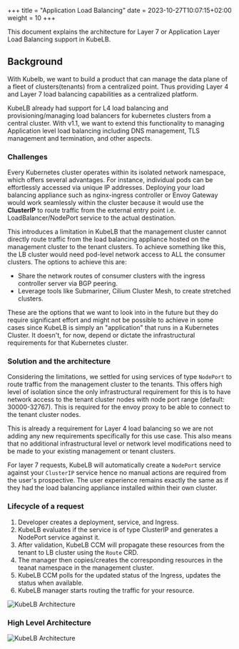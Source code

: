 +++
title = "Application Load Balancing"
date = 2023-10-27T10:07:15+02:00
weight = 10
+++

This document explains the architecture for Layer 7 or Application Layer Load Balancing support in KubeLB.

## Background

With Kubelb, we want to build a product that can manage the data plane of a fleet of clusters(tenants) from a centralized point. Thus providing Layer 4 and Layer 7 load balancing capabilities as a centralized platform.

KubeLB already had support for L4 load balancing and provisioning/managing load balancers for kubernetes clusters from a central cluster. With v1.1, we want to extend this functionality to managing Application level load balancing including DNS management, TLS management and termination, and other aspects.

### Challenges

Every Kubernetes cluster operates within its isolated network namespace, which offers several advantages. For instance, individual pods can be effortlessly accessed via unique IP addresses. Deploying your load balancing appliance such as nginx-ingress controller or Envoy Gateway would work seamlessly within the cluster because it would use the **ClusterIP** to route traffic from the external entry point i.e. LoadBalancer/NodePort service to the actual destination.

This introduces a limitation in KubeLB that the management cluster cannot directly route traffic from the load balancing appliance hosted on the management cluster to the tenant clusters. To achieve something like this, the LB cluster would need pod-level network access to ALL the consumer clusters. The options to achieve this are:

- Share the network routes of consumer clusters with the ingress controller server via BGP peering.
- Leverage tools like Submariner, Cilium Cluster Mesh, to create stretched clusters.

These are the options that we want to look into in the future but they do require significant effort and might not be possible to achieve in some cases since KubeLB is simply an "application" that runs in a Kubernetes Cluster. It doesn't, for now, depend or dictate the infrastructural requirements for that Kubernetes cluster.

### Solution and the architecture

Considering the limitations, we settled for using services of type `NodePort` to route traffic from the management cluster to the tenants. This offers high level of isolation since the only infrastructural requirement for this is to have network access to the tenant cluster nodes with node port range (default: 30000-32767). This is required for the envoy proxy to be able to connect to the tenant cluster nodes.

This is already a requirement for Layer 4 load balancing so we are not adding any new requirements specifically for this use case. This also means that no additional infrastructural level or network level modifications need to be made to your existing management or tenant clusters.

For layer 7 requests, KubeLB will automatically create a `NodePort` service against your `ClusterIP` service hence no manual actions are required from the user's prospective. The user experience remains exactly the same as if they had the load balancing appliance installed within their own cluster.

### Lifecycle of a request

1. Developer creates a deployment, service, and Ingress.
2. KubeLB evaluates if the service is of type ClusterIP and generates a NodePort service against it.
3. After validation, KubeLB CCM will propagate these resources from the tenant to LB cluster using the `Route` CRD.
4. The manager then copies/creates the corresponding resources in the teanat namespace in the management cluster.
5. KubeLB CCM polls for the updated status of the Ingress, updates the status when available.
6. KubeLB manager starts routing the traffic for your resource.

<!-- TODO: Needs to be updated: Flow Diagram -->
![KubeLB Architecture](/img/kubelb/common/architecture.png "KubeLB Architecture")

### High Level Architecture

<!-- TODO: Needs to be updated: Architecture Diagram -->
![KubeLB Architecture](/img/kubelb/common/architecture.png "KubeLB Architecture")
